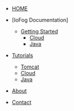 <!-- docs/_sidebar.md -->


* [HOME](./)

* [IoFog Documentation]
  * [Getting Started](./tutorials/tomcat/index)
    * [Cloud](./tutorials/cloud/index)
    * [Java](./tutorials/java/index)

* [Tutorials](./tutorials/index)
  * [Tomcat](./tutorials/tomcat/index)
  * [Cloud](./tutorials/cloud/index)
  * [Java](./tutorials/java/index)

* [About](./about/index)

* [Contact](./contact/index)

